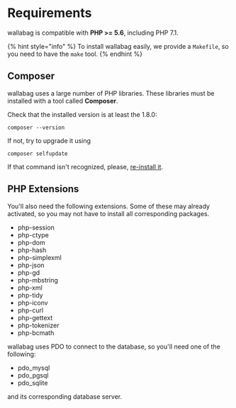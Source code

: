 # Requirements

wallabag is compatible with **PHP >= 5.6**, including PHP 7.1.

{% hint style="info" %}
To install wallabag easily, we provide a `Makefile`, so you need to have the `make` tool.
{% endhint %}

## Composer

wallabag uses a large number of PHP libraries.
These libraries must be installed with a tool called **Composer**.

Check that the installed version is at least the 1.8.0:

    composer --version

If not, try to upgrade it using

    composer selfupdate

If that command isn't recognized, please, [re-install it](https://getcomposer.org/doc/00-intro.md).

## PHP Extensions

You'll also need the following extensions. Some of these may already activated, so you may not have to install all corresponding packages.

-   php-session
-   php-ctype
-   php-dom
-   php-hash
-   php-simplexml
-   php-json
-   php-gd
-   php-mbstring
-   php-xml
-   php-tidy
-   php-iconv
-   php-curl
-   php-gettext
-   php-tokenizer
-   php-bcmath

wallabag uses PDO to connect to the database, so you'll need one of the following:

-   pdo_mysql
-   pdo_pgsql
-   pdo_sqlite

and its corresponding database server.
